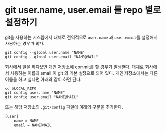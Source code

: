 # git user.name, user.email 를 repo 별로 설정하기
git을 사용하는 시스템에서 대체로 전역적으로 `user.name` 과 `user.email`를 설정해서 사용하는 경우가 많다.
```shell
git config --global user.name "NAME"
git config --global user.email "NAME@MAIL"
```

회사에서 일을 하다보면 개인 저장소에 commit를 할 경우가 발생한다. 대체로 회사에서 사용하는 이름과 email 이 git 의 기본 설정으로 되어 있다.
개인 저장소에서는 다른 이름을 하고 싶다면 아래와 같이 하면 된다.
```shell
cd $LOCAL_REPO
git config user.name "NAME"
git config user.email "NAME@MAIL"
```

또는 해당 저장소의 `.git/config` 파일에 아래의 구문을 추가한다.
```shell
[user]
    name = NAME
    email = NAME@MAIL
```
